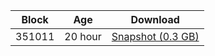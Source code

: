 |     Block   |     Age     |   Download  |
| ----------- | ----------- | ----------- |
|   351011   |  20 hour | [Snapshot (0.3 GB)](https://s3.eu-central-1.amazonaws.com/w3coins.io/snapshots/lava-testnet/lava_snapsot_latest.tar.lz4)  |
